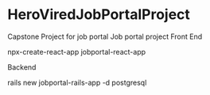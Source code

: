 # HeroViredJobPortalProject
Capstone Project for job portal
Job portal project
Front End

npx-create-react-app jobportal-react-app


Backend

rails new jobportal-rails-app -d postgresql